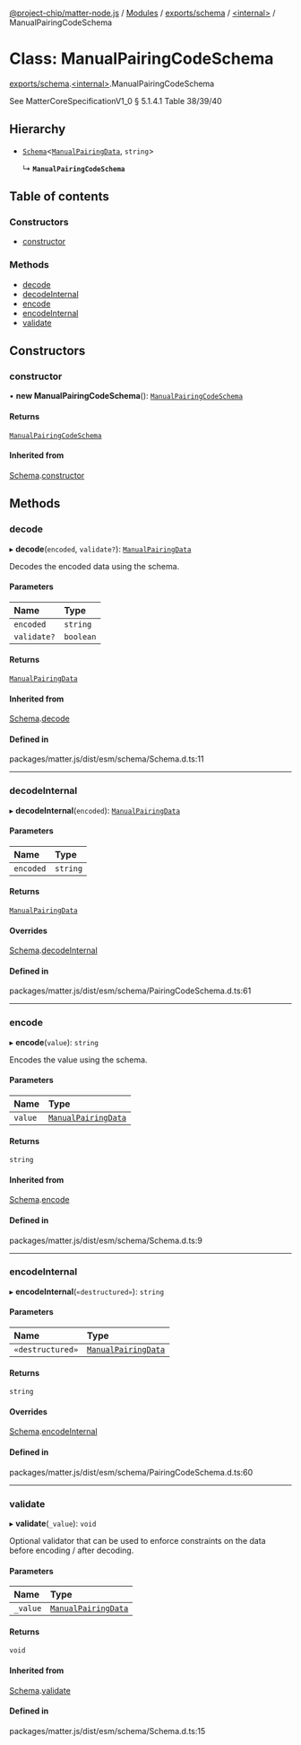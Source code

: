 [@project-chip/matter-node.js](../README.md) / [Modules](../modules.md) / [exports/schema](../modules/exports_schema.md) / [\<internal\>](../modules/exports_schema._internal_.md) / ManualPairingCodeSchema

# Class: ManualPairingCodeSchema

[exports/schema](../modules/exports_schema.md).[\<internal\>](../modules/exports_schema._internal_.md).ManualPairingCodeSchema

See MatterCoreSpecificationV1_0 § 5.1.4.1 Table 38/39/40

## Hierarchy

- [`Schema`](exports_schema.Schema.md)\<[`ManualPairingData`](../modules/exports_schema.md#manualpairingdata), `string`\>

  ↳ **`ManualPairingCodeSchema`**

## Table of contents

### Constructors

- [constructor](exports_schema._internal_.ManualPairingCodeSchema.md#constructor)

### Methods

- [decode](exports_schema._internal_.ManualPairingCodeSchema.md#decode)
- [decodeInternal](exports_schema._internal_.ManualPairingCodeSchema.md#decodeinternal)
- [encode](exports_schema._internal_.ManualPairingCodeSchema.md#encode)
- [encodeInternal](exports_schema._internal_.ManualPairingCodeSchema.md#encodeinternal)
- [validate](exports_schema._internal_.ManualPairingCodeSchema.md#validate)

## Constructors

### constructor

• **new ManualPairingCodeSchema**(): [`ManualPairingCodeSchema`](exports_schema._internal_.ManualPairingCodeSchema.md)

#### Returns

[`ManualPairingCodeSchema`](exports_schema._internal_.ManualPairingCodeSchema.md)

#### Inherited from

[Schema](exports_schema.Schema.md).[constructor](exports_schema.Schema.md#constructor)

## Methods

### decode

▸ **decode**(`encoded`, `validate?`): [`ManualPairingData`](../modules/exports_schema.md#manualpairingdata)

Decodes the encoded data using the schema.

#### Parameters

| Name | Type |
| :------ | :------ |
| `encoded` | `string` |
| `validate?` | `boolean` |

#### Returns

[`ManualPairingData`](../modules/exports_schema.md#manualpairingdata)

#### Inherited from

[Schema](exports_schema.Schema.md).[decode](exports_schema.Schema.md#decode)

#### Defined in

packages/matter.js/dist/esm/schema/Schema.d.ts:11

___

### decodeInternal

▸ **decodeInternal**(`encoded`): [`ManualPairingData`](../modules/exports_schema.md#manualpairingdata)

#### Parameters

| Name | Type |
| :------ | :------ |
| `encoded` | `string` |

#### Returns

[`ManualPairingData`](../modules/exports_schema.md#manualpairingdata)

#### Overrides

[Schema](exports_schema.Schema.md).[decodeInternal](exports_schema.Schema.md#decodeinternal)

#### Defined in

packages/matter.js/dist/esm/schema/PairingCodeSchema.d.ts:61

___

### encode

▸ **encode**(`value`): `string`

Encodes the value using the schema.

#### Parameters

| Name | Type |
| :------ | :------ |
| `value` | [`ManualPairingData`](../modules/exports_schema.md#manualpairingdata) |

#### Returns

`string`

#### Inherited from

[Schema](exports_schema.Schema.md).[encode](exports_schema.Schema.md#encode)

#### Defined in

packages/matter.js/dist/esm/schema/Schema.d.ts:9

___

### encodeInternal

▸ **encodeInternal**(`«destructured»`): `string`

#### Parameters

| Name | Type |
| :------ | :------ |
| `«destructured»` | [`ManualPairingData`](../modules/exports_schema.md#manualpairingdata) |

#### Returns

`string`

#### Overrides

[Schema](exports_schema.Schema.md).[encodeInternal](exports_schema.Schema.md#encodeinternal)

#### Defined in

packages/matter.js/dist/esm/schema/PairingCodeSchema.d.ts:60

___

### validate

▸ **validate**(`_value`): `void`

Optional validator that can be used to enforce constraints on the data before encoding / after decoding.

#### Parameters

| Name | Type |
| :------ | :------ |
| `_value` | [`ManualPairingData`](../modules/exports_schema.md#manualpairingdata) |

#### Returns

`void`

#### Inherited from

[Schema](exports_schema.Schema.md).[validate](exports_schema.Schema.md#validate)

#### Defined in

packages/matter.js/dist/esm/schema/Schema.d.ts:15
